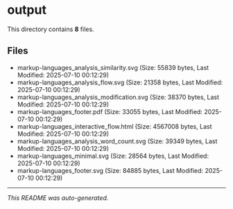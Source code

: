 # output

This directory contains **8** files.

## Files

- markup-languages_analysis_similarity.svg (Size: 55839 bytes, Last Modified: 2025-07-10 00:12:29)
- markup-languages_analysis_flow.svg (Size: 21358 bytes, Last Modified: 2025-07-10 00:12:29)
- markup-languages_analysis_modification.svg (Size: 38370 bytes, Last Modified: 2025-07-10 00:12:29)
- markup-languages_footer.pdf (Size: 33055 bytes, Last Modified: 2025-07-10 00:12:29)
- markup-languages_interactive_flow.html (Size: 4567008 bytes, Last Modified: 2025-07-10 00:12:29)
- markup-languages_analysis_word_count.svg (Size: 39349 bytes, Last Modified: 2025-07-10 00:12:29)
- markup-languages_minimal.svg (Size: 28564 bytes, Last Modified: 2025-07-10 00:12:29)
- markup-languages_footer.svg (Size: 84885 bytes, Last Modified: 2025-07-10 00:12:29)

---
*This README was auto-generated.*
